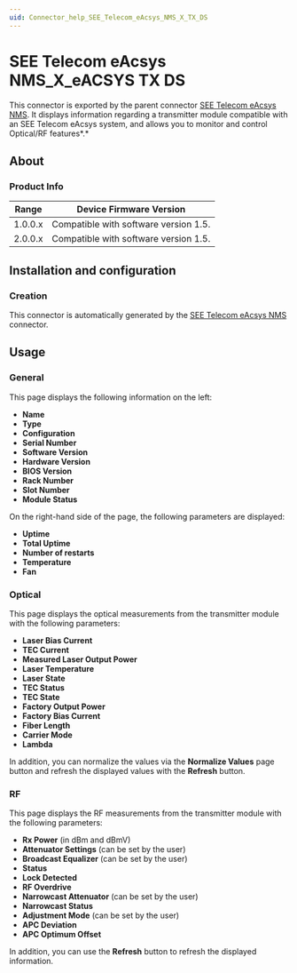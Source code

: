 ```yaml
---
uid: Connector_help_SEE_Telecom_eAcsys_NMS_X_TX_DS
---
```


# SEE Telecom eAcsys NMS_X_eACSYS TX DS

This connector is exported by the parent connector [SEE Telecom eAcsys NMS](xref:Connector_help_SEE_Telecom_eAcsys_NMS). It displays information regarding a transmitter module compatible with an SEE Telecom eAcsys system, and allows you to monitor and control Optical/RF features*.*

## About

### Product Info

| **Range** | **Device Firmware Version**           |
|------------------|---------------------------------------|
| 1.0.0.x          | Compatible with software version 1.5. |
| 2.0.0.x          | Compatible with software version 1.5. |

## Installation and configuration

### Creation

This connector is automatically generated by the [SEE Telecom eAcsys NMS](xref:Connector_help_SEE_Telecom_eAcsys_NMS) connector.

## Usage

### General

This page displays the following information on the left:

- **Name**
- **Type**
- **Configuration**
- **Serial Number**
- **Software Version**
- **Hardware Version**
- **BIOS Version**
- **Rack Number**
- **Slot Number**
- **Module Status**

On the right-hand side of the page, the following parameters are displayed:

- **Uptime**
- **Total Uptime**
- **Number of restarts**
- **Temperature**
- **Fan**

### Optical

This page displays the optical measurements from the transmitter module with the following parameters:

- **Laser Bias Current**
- **TEC Current**
- **Measured Laser Output Power**
- **Laser Temperature**
- **Laser State**
- **TEC Status**
- **TEC State**
- **Factory Output Power**
- **Factory Bias Current**
- **Fiber Length**
- **Carrier Mode**
- **Lambda**

In addition, you can normalize the values via the **Normalize Values** page button and refresh the displayed values with the **Refresh** button.

### RF

This page displays the RF measurements from the transmitter module with the following parameters:

- **Rx Power** (in dBm and dBmV)
- **Attenuator Settings** (can be set by the user)
- **Broadcast Equalizer** (can be set by the user)
- **Status**
- **Lock Detected**
- **RF Overdrive**
- **Narrowcast Attenuator** (can be set by the user)
- **Narrowcast Status**
- **Adjustment Mode** (can be set by the user)
- **APC Deviation**
- **APC Optimum Offset**

In addition, you can use the **Refresh** button to refresh the displayed information.
